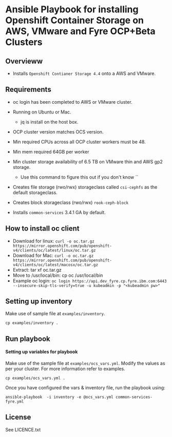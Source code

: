 # Ansible Playbook for installing Openshift Container Storage on AWS, VMware and Fyre OCP+Beta Clusters

## Overvieww

- Installs `Openshift Contianer Storage 4.4` onto a AWS and VMware.

## Requirements

  - oc login has been completed to AWS or VMware cluster.
  - Running on Ubuntu or Mac.
    - jq is install on the host box.
  - OCP cluster version matches OCS version.
  - Min required CPUs across all OCP cluster workers must be 48.
  - Min mem required 64GB per worker
  - Min cluster storage availability of 6.5 TB on VMware thin and AWS gp2 storage.

    - Use this command to figure this out if you don't know ``
  - Creates file storage (rwo/rwx)  storageclass called `csi-cephfs` as the default storageclass.
  - Creates block storageclass (rwo/rwx) `rook-ceph-block`
- Installs `common-services` 3.4.1 GA by default.

## How to install oc client

  - Download for linux: `curl -o oc.tar.gz https://mirror.openshift.com/pub/openshift-v4/clients/oc/latest/linux/oc.tar.gz`
  - Download for Mac: `curl -o oc.tar.gz https://mirror.openshift.com/pub/openshift-v4/clients/oc/latest/macosx/oc.tar.gz`
  - Extract: tar xf oc.tar.gz
  - Move to /usr/local/bin: cp oc /usr/local/bin
  - Example oc login: `oc login https://api.dev_fyre.cp.fyre.ibm.com:6443 --insecure-skip-tls-verify=true -u kubeadmin -p "<kubeadmin pw>"`


## Setting up inventory

Make use of sample file at `examples/inventory`.

```
cp examples/inventory .
```

## Run playbook

#### Setting up variables for playbook

Make use of the sample file at `examples/ocs_vars.yml`. Modify the values as per your cluster. For more information refer to examples.

```
cp examples/ocs_vars.yml .
```

Once you have configured the vars & inventory file, run the playbook using:

```
ansible-playbook  -i inventory -e @ocs_vars.yml common-services-fyre.yml
```

License
-------

See LICENCE.txt

